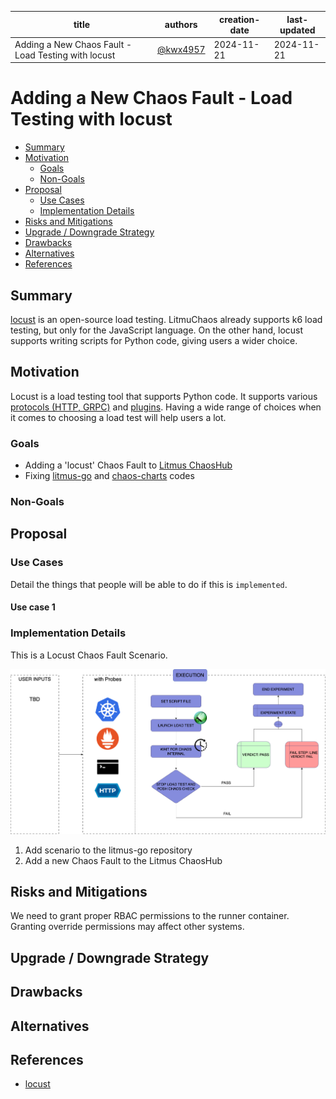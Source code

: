 | title | authors                                  | creation-date | last-updated |
|-------|------------------------------------------|---------------|--------------|
| Adding a New Chaos Fault - Load Testing with locust | [@kwx4957](https://github.com/kwx4957) | 2024-11-21    | 2024-11-21   |

# Adding a New Chaos Fault - Load Testing with locust

- [Summary](#summary)
- [Motivation](#motivation)
  - [Goals](#goals)
  - [Non-Goals](#non-goals)
- [Proposal](#proposal)
  - [Use Cases](#use-cases)
  - [Implementation Details](#implementation-details)
- [Risks and Mitigations](#risks-and-mitigations)
- [Upgrade / Downgrade Strategy](#upgrade--downgrade-strategy)
- [Drawbacks](#drawbacks)
- [Alternatives](#alternatives)
- [References](#references)

## Summary
[locust](https://locust.io/) is an open-source load testing. LitmuChaos already supports k6 load testing, but only for the JavaScript language. On the other hand, locust supports writing scripts for Python code, giving users a wider choice. 

## Motivation
Locust is a load testing tool that supports Python code. It supports various [protocols (HTTP, GRPC)](https://docs.locust.io/en/stable/testing-other-systems.html
) and [plugins](https://github.com/SvenskaSpel/locust-plugins?tab=readme-ov-file#users
). Having a wide range of choices when it comes to choosing a load test will help users a lot. 


### Goals

- Adding a 'locust' Chaos Fault to [Litmus ChaosHub](https://hub.litmuschaos.io/)
- Fixing [litmus-go](https://github.com/litmuschaos/litmus-go) and [chaos-charts](https://github.com/litmuschaos/chaos-charts) codes

### Non-Goals

## Proposal

### Use Cases

Detail the things that people will be able to do if this is `implemented`.

#### Use case 1

### Implementation Details

This is a Locust Chaos Fault Scenario.

![locust-fault-scenario](./images/locust-fault-scenario.png)

1. Add scenario to the litmus-go repository
2. Add a new Chaos Fault to the Litmus ChaosHub

## Risks and Mitigations

We need to grant proper RBAC permissions to the runner container. Granting override permissions may affect other systems.

## Upgrade / Downgrade Strategy

## Drawbacks

## Alternatives

## References

- [locust](https://locust.io/)